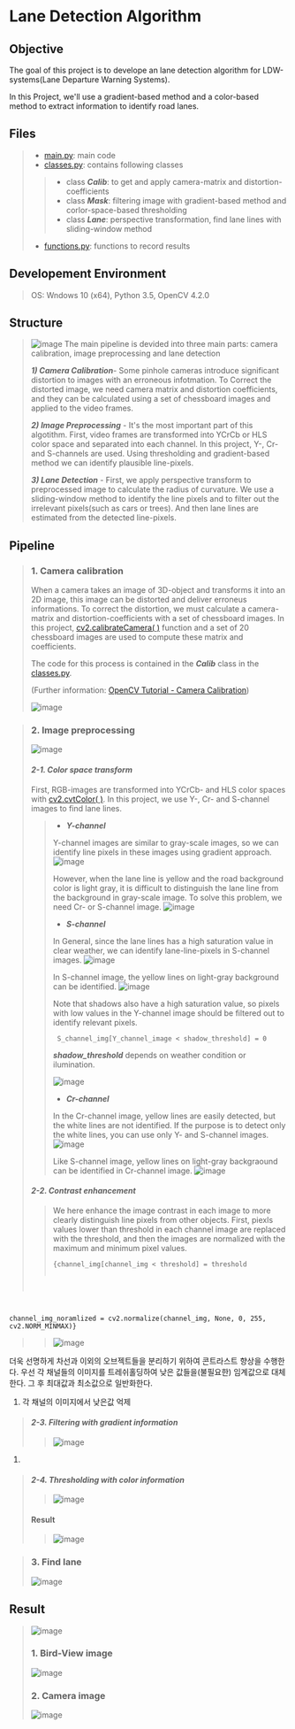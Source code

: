 Lane Detection Algorithm
==================

## Objective
The goal of this project is to develope an lane detection algorithm for LDW-systems(Lane Departure Warning Systems).

In this Project, we'll use a gradient-based method and a color-based method to extract information to identify road lanes.

## Files
>* [main.py](https://github.com/DuseobSong/Lane-Detection/blob/master/main.py): main code
>* [classes.py](https://github.com/DuseobSong/Lane-Detection/blob/master/classes.py): contains following classes
> > * class ***Calib***: to get and apply camera-matrix and distortion-coefficients
> > * class ***Mask***: filtering image with gradient-based method and corlor-space-based thresholding
> > * class ***Lane***: perspective transformation, find lane lines with sliding-window method
>* [functions.py](https://github.com/DuseobSong/Lane-Detection/blob/master/functions.py): functions to record results

## Developement Environment
>OS: Wndows 10 (x64), Python 3.5, OpenCV 4.2.0

## Structure
>![image](https://github.com/DuseobSong/Lane-Detection/blob/master/Flow_Charts/Structure.png)
>The main pipeline is devided into three main parts: camera calibration, image preprocessing and lane detection
>
>***1) Camera Calibration***- Some pinhole cameras introduce significant distortion to images with an erroneous infotmation. To Correct the distorted image, we need camera matrix and distortion coefficients, and they can be calculated using a set of chessboard images and applied to the video frames.
>   
>***2) Image Preprocessing*** - It's the most important part of this algotithm. First, video frames are transformed into YCrCb or HLS color space and separated into each channel. In this project, Y-, Cr- and S-channels are used. Using thresholding and gradient-based method we can identify plausible line-pixels.
>
>***3) Lane Detection*** - First, we apply perspective transform to preprocessed image to calculate the radius of curvature. We use a sliding-window method to identify the line pixels and to filter out the irrelevant pixels(such as cars or trees). And then lane lines are estimated from the detected line-pixels.

## Pipeline
>### 1. Camera calibration
> When a camera takes an image of 3D-object and transforms it into an 2D image, this image can be distorted and deliver erroneus informations.
> To correct the distortion, we must calculate a camera-matrix and distortion-coefficients with a set of chessboard images. In this project, [cv2.calibrateCamera( )](https://docs.opencv.org/2.4/modules/calib3d/doc/camera_calibration_and_3d_reconstruction.html) function and a set of 20 chessboard images are used to compute these matrix and coefficients.
>
> The code for this process is contained in the ***Calib*** class in the [classes.py](https://github.com/DuseobSong/Lane-Detection/blob/master/classes.py).
>
>(Further information: [OpenCV Tutorial - Camera Calibration](https://docs.opencv.org/master/dc/dbb/tutorial_py_calibration.html))
>
> ![image](https://github.com/DuseobSong/Lane-Detection/blob/master/result/calibration/calibration.png)

>### 2. Image preprocessing
>![image](https://github.com/DuseobSong/Lane-Detection/blob/master/Flow_Charts/Preprocessing.png)
> #### ***2-1. Color space transform***
> 
> First, RGB-images are transformed into YCrCb- and HLS color spaces with [cv2.cvtColor( )](https://docs.opencv.org/2.4/modules/imgproc/doc/miscellaneous_transformations.html). In this project, we use Y-, Cr- and S-channel images to find lane lines. 
>> - ***Y-channel***
>>
>> Y-channel images are similar to gray-scale images, so we can identify line pixels in these images using gradient approach. 
>> ![image](https://github.com/DuseobSong/Lane-Detection/blob/master/result/img_preprocessing/cvtColor/Y.png)
>>
>> However, when the lane line is yellow and the road background color is light gray, it is difficult to distinguish the lane line from the background in gray-scale image. To solve this problem, we need Cr- or S-channel image.
>> ![image](https://github.com/DuseobSong/Lane-Detection/blob/master/result/img_preprocessing/cvtColor/Y_prob.png)
>>
>> - ***S-channel*** 
>>
>>In General, since the lane lines has a high saturation value in clear weather, we can identify lane-line-pixels in S-channel images.
>>![image](https://github.com/DuseobSong/Lane-Detection/blob/master/result/img_preprocessing/cvtColor/S.png) 
>>
>>In S-channel image, the yellow lines on light-gray background can be identified.
>>![image](https://github.com/DuseobSong/Lane-Detection/blob/master/result/img_preprocessing/cvtColor/S_yellow_on_light_gray.png)
>>
>> Note that shadows also have a high saturation value, so pixels with low values in the Y-channel image should be filtered out to identify relevant pixels.
>> <pre><code> S_channel_img[Y_channel_image < shadow_threshold] = 0 </code></pre>
>>***shadow_threshold*** depends on weather condition or ilumination.
>>
>>![image](https://github.com/DuseobSong/Lane-Detection/blob/master/result/img_preprocessing/cvtColor/S_shadow_remove.png)
>>
>> - ***Cr-channel*** 
>>
>>In the Cr-channel image, yellow lines are easily detected, but the white lines are not identified. If the purpose is to detect only the white lines, you can use only Y- and S-channel images.
>>![image](https://github.com/DuseobSong/Lane-Detection/blob/master/result/img_preprocessing/cvtColor/Cr.png)
>>
>> Like S-channel image, yellow lines on light-gray backgraound can be identified in Cr-channel image.
>>![image](https://github.com/DuseobSong/Lane-Detection/blob/master/result/img_preprocessing/cvtColor/Cr_yellow_on_light_gray.png)
>>
>
>#### ***2-2. Contrast enhancement***
>> We here enhance the image contrast in each image to more clearly distinguish line pixels from other objects.
>> First, piexls values lower than threshold in each channel image are replaced with the threshold, and then the images are normalized with the maximum and minimum pixel values.
>><pre><code>{channel_img[channel_img < threshold] = threshold
channel_img_noramlized = cv2.normalize(channel_img, None, 0, 255, cv2.NORM_MINMAX)}</code></pre>
>>![image](https://github.com/DuseobSong/Lane-Detection/blob/master/result/img_preprocessing/contrast_enhancement.png)
>>
>>
>
더욱 선명하게 차선과 이외의 오브젝트들을 분리하기 위하여 콘트라스트 향상을 수행한다. 
우선 각 채널들의 이미지를 트레쉬홀딩하여 낮은 값들을(불필요한) 임계값으로 대체한다.
그 후 최대값과 최소값으로 일반화한다.

1. 각 채널의 이미지에서 낮은값 억제
>#### ***2-3. Filtering with gradient information***
>>![image](https://github.com/DuseobSong/Lane-Detection/blob/master/result/img_preprocessing/gradient_filtering.png)
>>
>

1. 
>#### ***2-4. Thresholding with color information***
>>![image](https://github.com/DuseobSong/Lane-Detection/blob/master/result/img_preprocessing/color_thresholding.png)
>>
>
>#### Result
>>![image](https://github.com/DuseobSong/Lane-Detection/blob/master/result/img_preprocessing/Preprocessing%20result.png)
>> 
>

>### 3. Find lane
>![image](https://github.com/DuseobSong/Lane-Detection/blob/master/Flow_Charts/Detection.png)

## Result
>![image](https://github.com/DuseobSong/Lane-Detection/blob/master/result/gif/output.gif)
>
> ### 1. Bird-View image
>![image](https://github.com/DuseobSong/Lane-Detection/blob/master/result/gif/Bird_view.gif)
>
> ### 2. Camera image
>![image](https://github.com/DuseobSong/Lane-Detection/blob/master/result/gif/Camera_view.gif)
>
